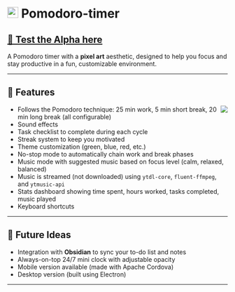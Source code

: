 # <img src="https://github.com/user-attachments/assets/c1ebeefd-4996-4a27-aa3b-544fbbbbbb1e" width="25" height="25" /> Pomodoro-timer  
## [🔗 Test the Alpha here](https://zakinane.github.io/Pomodoro-timer/)

A Pomodoro timer with a **pixel art** aesthetic, designed to help you focus and stay productive in a fun, customizable environment.

---

## 🚀 Features

<img align="right" src="https://github.com/user-attachments/assets/d53e2931-5936-4837-b6f0-c0e236104ee6">

- Follows the Pomodoro technique: 25 min work, 5 min short break, 20 min long break (all configurable)
- Sound effects
- Task checklist to complete during each cycle
- Streak system to keep you motivated
- Theme customization (green, blue, red, etc.)
- No-stop mode to automatically chain work and break phases
- Music mode with suggested music based on focus level (calm, relaxed, balanced)
- Music is streamed (not downloaded) using `ytdl-core`, `fluent-ffmpeg`, and `ytmusic-api`
- Stats dashboard showing time spent, hours worked, tasks completed, music played
- Keyboard shortcuts

---

## 🌱 Future Ideas

- Integration with **Obsidian** to sync your to-do list and notes
- Always-on-top 24/7 mini clock with adjustable opacity
- Mobile version available (made with Apache Cordova)
- Desktop version (built using Electron)


---
